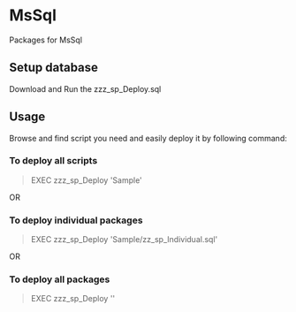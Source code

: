 # MsSql
Packages for MsSql 

## Setup database
Download and Run the zzz_sp_Deploy.sql

## Usage 
Browse and find script you need and easily deploy it by following command: <br />

### To deploy all scripts 
> EXEC zzz_sp_Deploy 'Sample' <br />

OR <br />

### To deploy individual packages
> EXEC zzz_sp_Deploy 'Sample/zz_sp_Individual.sql' <br />

OR <br />

### To deploy all packages
> EXEC zzz_sp_Deploy '' <br />



